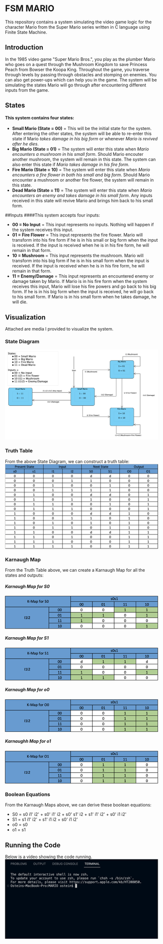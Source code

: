 # FSM MARIO
This repository contains a system simulating the video game logic for the character Mario from the Super Mario series written in C language using Finite State Machine.

## Introduction
In the 1985 video game "Super Mario Bros.", you play as the plumber Mario who goes on a quest through the Mushroom Kingdom to save Princess Peach from Bowser the Koopa King. Throughout the game, you traverse through levels by passing through obstacles and stomping on enemies. You can also get power-ups which can help you in the game. The system will be simulating the states Mario will go through after encountering different inputs from the game.

## States
#### This system contains four states:
- **Small Mario (State = 00)** = This will be the initial state for the system. After entering the other states, the system will be able to re-enter this state if Mario *takes damage in his big form* or whenever *Mario is revived after he dies*.
- **Big Mario (State = 01)** = The system will enter this state when *Mario encounters a mushroom in his small form*. Should Mario encouter another mushroom, the system will remain in this state. The system can also enter this state if *Mario takes damage in his fire form*.
- **Fire Mario (State = 10)** = The system will enter this state when *Mario encounters a fire flower in both his small and big form*. Should Mario encounter a mushroom or another fire flower, the system will remain in this state.
- **Dead Mario (State = 11)** = The system will enter this state when *Mario encounters an enemy and takes damage in his small form*. Any inputs received in this state will revive Mario and brings him back to his small form.

##Inputs
####This system accepts four inputs:
- **00 = No Input** = This input represents no inputs. Nothing will happen if the system receives this input.
- **01 = Fire Flower** = This input represents the fire flower. Mario will transform into his fire form if he is in his small or big form when the input is received. If the input is received when he is in his fire form, he will remain in that form.
- **10 = Mushroom** = This input represents the mushroom. Mario will transform into his big form if he is in his small form when the input is received. If the input is received when he is in his fire form, he will remain in that form.
- **11 = Enemy/Damage** = This input represents an encountered enemy or damage taken by Mario. If Mario is in his fire form when the system receives this input, Mario will lose his fire powers and go back to his big form. If he is in his big form when the input is received, he will go back to his small form. If Mario is in his small form when he takes damage, he will die.

## Visualization
Attached are media I provided to visualize the system.

### State Diagram
![StateDiagram](Images/StateDiagram.png)

### Truth Table
From the above State Diagram, we can construct a truth table: 
![TruthTable](Images/TruthTable.png)

### Karnaugh Map
From the Truth Table above, we can create a Karnaugh Map for all the states and outputs:
##### Karnaugh Map for S0
![KarnaughMap](Images/s0_KMap.png)
##### Karnaugh Map for S1
![KarnaughMap](Images/s1_KMap.png)
##### Karnaugh Map for o0
![KarnaughMap](Images/o0_KMap.png)
##### Karnaughh Map for o1
![KarnaughMap](Images/o1_KMap.png)

### Boolean Equations
From the Karnaugh Maps above, we can derive these boolean equations:
- S0 = s0 i1' i2' + s0' i1' i2 + s0' s1' i2 + s1' i1' i2' + s0' i1 i2'
- S1 = s1 i1' i2' + s1' i1 i2 + s0' i1  i2'
- o0 = s0
- o1 = s1

## Running the Code
Below is a video showing the code running.
![Code](Images/Code.gif)







